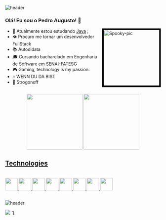 ![header](https://capsule-render.vercel.app/api?type=waving&color=_C5A5F1&height=200&section=header&text=Welcome!&fontSize=50&fontColor=ffffff)

### Olá! Eu sou o Pedro Augusto! 👺

<a align="left" href="https://theuselessweb.com/"/><img align="right" alt="Spooky-pic" height="180" width="180" style="border:5px solid black" src="https://cdn.discordapp.com/attachments/731700038631161866/1026692225624711208/ezgif-1-0e510117bd.gif"/>
</a>

  
- 🚀 Atualmente estou estudando [Java](//www.java.com/pt-BR/) ;
- 👁 Procuro me tornar um desenvolvedor FullStack
- 📚 Autodidata
- 🎓 Cursando bacharelado em Engenharia de Software em SENAI-FATESG
- 🎮 Gaming, technology is my passion.
- 🎶 WENN DU DA BIST
- 💖 Strogonoff


##
<div align="center">
  <a href="https://github.com/PedroAugusto-sys">
  <img height="180em" src="https://github-readme-stats.vercel.app/api?username=PedroAugusto-sys&show_icons=true&theme=great-gatsby&include_all_commits=true&count_private=true"/>
  <img height="180em" src="https://github-readme-stats.vercel.app/api/top-langs/?username=PedroAugusto-sys&layout=compact&langs_count=7&theme=great-gatsby"/>
</div>

## Technologies
   
<div style="display: inline_block"><br>
  <a href="//www.java.com"><img width="40" src="https://cdn.jsdelivr.net/gh/devicons/devicon/icons/java/java-original.svg" /> </a>
  <a href="//github.com/PedroAugusto-sys"><img width="40" src="https://cdn.jsdelivr.net/gh/devicons/devicon/icons/github/github-original.svg" /> </a>
  <a href="//getbootstrap.com/"><img width="40" src="https://cdn.jsdelivr.net/gh/devicons/devicon/icons/bootstrap/bootstrap-original.svg" /> </a>
  <a href="//www.typescriptlang.org/"><img width="40" src="https://cdn.jsdelivr.net/gh/devicons/devicon/icons/typescript/typescript-original.svg" /> </a>
  <a href="//dbeaver.io/"><img width="40" src="https://upload.wikimedia.org/wikipedia/commons/thumb/b/b5/DBeaver_logo.svg/256px-DBeaver_logo.svg.png?20210313151619" /> </a>
  <a href= "//slack.com"><img width="40" src="https://cdn.jsdelivr.net/gh/devicons/devicon/icons/slack/slack-original.svg" /> </a>
  <a href= "//spring.io"><img width="40" src="https://cdn.jsdelivr.net/gh/devicons/devicon/icons/spring/spring-original.svg" /> </a>
  <a href= "//www.linkedin.com/in/pedro-augusto-ssyss/"><img width="40" src="https://cdn.jsdelivr.net/gh/devicons/devicon/icons/linkedin/linkedin-original.svg" /> </a>
  
  
  
  
   
    
</div>
  

  

##



![header](https://capsule-render.vercel.app/api?type=waving&color=_C5A5F1&height=200&section=footer)

![](https://komarev.com/ghpvc/?username=PedroAugusto-sys&color=grey)
↴
